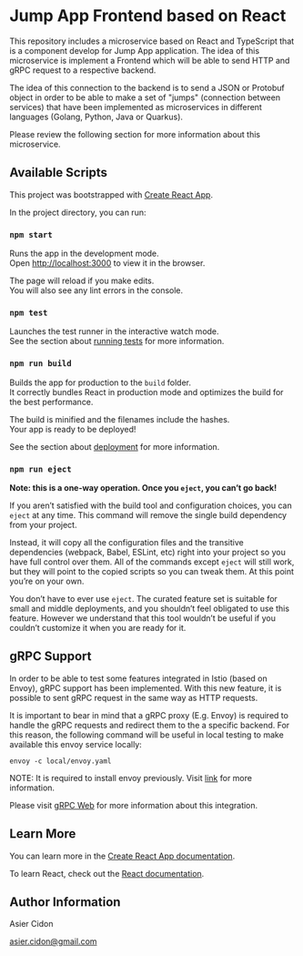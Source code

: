# Jump App Frontend based on React

This repository includes a microservice based on React and TypeScript that is a component develop for Jump App application. The idea of this microservice is implement a Frontend which will be able to send HTTP and gRPC request to a respective backend.

The idea of this connection to the backend is to send a JSON or Protobuf object in order to be able to make a set of "jumps" (connection between services) that have been implemented as microservices in different languages (Golang, Python, Java or Quarkus).
 
Please review the following section for more information about this microservice.
## Available Scripts

This project was bootstrapped with [Create React App](https://github.com/facebook/create-react-app).

In the project directory, you can run:

### `npm start`

Runs the app in the development mode.\
Open [http://localhost:3000](http://localhost:3000) to view it in the browser.

The page will reload if you make edits.\
You will also see any lint errors in the console.

### `npm test`

Launches the test runner in the interactive watch mode.\
See the section about [running tests](https://facebook.github.io/create-react-app/docs/running-tests) for more information.

### `npm run build`

Builds the app for production to the `build` folder.\
It correctly bundles React in production mode and optimizes the build for the best performance.

The build is minified and the filenames include the hashes.\
Your app is ready to be deployed!

See the section about [deployment](https://facebook.github.io/create-react-app/docs/deployment) for more information.

### `npm run eject`

**Note: this is a one-way operation. Once you `eject`, you can’t go back!**

If you aren’t satisfied with the build tool and configuration choices, you can `eject` at any time. This command will remove the single build dependency from your project.

Instead, it will copy all the configuration files and the transitive dependencies (webpack, Babel, ESLint, etc) right into your project so you have full control over them. All of the commands except `eject` will still work, but they will point to the copied scripts so you can tweak them. At this point you’re on your own.

You don’t have to ever use `eject`. The curated feature set is suitable for small and middle deployments, and you shouldn’t feel obligated to use this feature. However we understand that this tool wouldn’t be useful if you couldn’t customize it when you are ready for it.

## gRPC Support

In order to be able to test some features integrated in Istio (based on Envoy), gRPC support has been implemented. With this new feature, it is possible to sent gRPC request in the same way as HTTP requests.

It is important to bear in mind that a gRPC proxy (E.g. Envoy) is required to handle the gRPC requests and redirect them to the a specific backend. For this reason, the following command will be useful in local testing to make available this envoy service locally:

```$bash
envoy -c local/envoy.yaml
```

NOTE: It is required to install envoy previously. Visit [link](https://www.envoyproxy.io/docs/envoy/latest/start/install) for more information.

Please visit [gRPC Web](https://github.com/grpc/grpc-web) for more information about this integration.

## Learn More

You can learn more in the [Create React App documentation](https://facebook.github.io/create-react-app/docs/getting-started).

To learn React, check out the [React documentation](https://reactjs.org/).

## Author Information

Asier Cidon

asier.cidon@gmail.com
